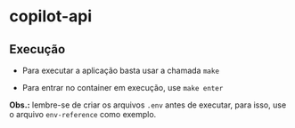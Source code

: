# copilot-api

## Execução

* Para executar a aplicação basta usar a chamada `make`

* Para entrar no container em execução, use `make enter`

**Obs.:** lembre-se de criar os arquivos `.env` antes de executar, para isso, use o arquivo `env-reference` como exemplo.